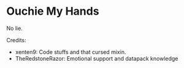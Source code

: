# Ouchie My Hands

No lie.

Credits:
- xenten9: Code stuffs and that cursed mixin.
- TheRedstoneRazor: Emotional support and datapack knowledge
